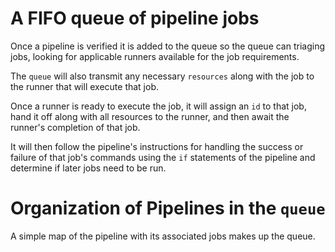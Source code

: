 # A FIFO queue of pipeline jobs

Once a pipeline is verified it is added to the queue so the queue can triaging jobs, looking for applicable runners available for the job requirements.

The `queue` will also transmit any necessary `resources` along with the job to the runner that will execute that job.

Once a runner is ready to execute the job, it will assign an `id` to that job, hand it off along with all resources to the runner, and then await the runner's completion of that job.

It will then follow the pipeline's instructions for handling the success or failure of that job's commands using the `if` statements of the pipeline and determine if later jobs need to be run.

# Organization of Pipelines in the `queue`

A simple map of the pipeline with its associated jobs makes up the queue.
